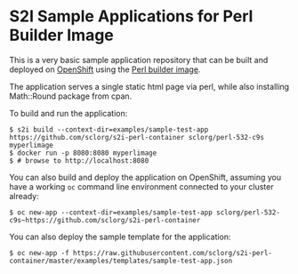 # S2I Sample Applications for Perl Builder Image

This is a very basic sample application repository that can be built and deployed
on [OpenShift](https://www.openshift.com) using the [Perl builder image](https://github.com/sclorg/s2i-perl-container).

The application serves a single static html page via perl, while also installing Math::Round package from cpan.

To build and run the application:

```
$ s2i build --context-dir=examples/sample-test-app https://github.com/sclorg/s2i-perl-container sclorg/perl-532-c9s myperlimage
$ docker run -p 8080:8080 myperlimage
$ # browse to http://localhost:8080
```

You can also build and deploy the application on OpenShift, assuming you have a
working `oc` command line environment connected to your cluster already:

`$ oc new-app --context-dir=examples/sample-test-app sclorg/perl-532-c9s~https://github.com/sclorg/s2i-perl-container`

You can also deploy the sample template for the application:

`$ oc new-app -f https://raw.githubusercontent.com/sclorg/s2i-perl-container/master/examples/templates/sample-test-app.json`

